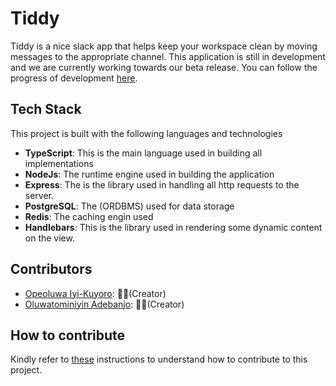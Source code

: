 # Tiddy

Tiddy is a nice slack app that helps keep your workspace clean by moving messages to the appropriate channel. This application is still in development and we are currently working towards our beta release. You can follow the progress of development [here](https://www.pivotaltracker.com/n/projects/2352433).

## Tech Stack

This project is built with the following languages and technologies

- **TypeScript**: This is the main language used in building all implementations
- **NodeJs**: The runtime engine used in building the application
- **Express**: The is the library used in handling all http requests to the server.
- **PostgreSQL**: The (ORDBMS) used for data storage
- **Redis**: The caching engin used
- **Handlebars**: This is the library used in rendering some dynamic content on the view.

## Contributors

- [Opeoluwa Iyi-Kuyoro](https://github.com/IyiKuyoro): 👨🏿(Creator)
- [Oluwatominiyin Adebanjo](https://github.com/tomiadebanjo): 👨🏿(Creator)

## How to contribute

Kindly refer to [these](https://github.com/IyiKuyoro/Tiddy/blob/develop/HOW_TO_CONTRIBUTE.md#tiddy) instructions to understand how to contribute to this project.
